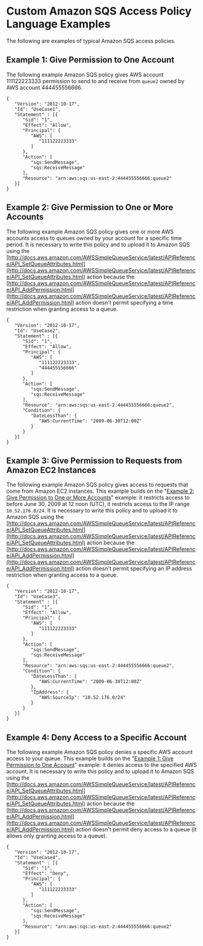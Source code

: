 # Custom Amazon SQS Access Policy Language Examples<a name="sqs-creating-custom-policies-access-policy-examples"></a>

The following are examples of typical Amazon SQS access policies\.

## Example 1: Give Permission to One Account<a name="one-account"></a>

The following example Amazon SQS policy gives AWS account 111122223333 permission to send to and receive from `queue2` owned by AWS account 444455556666\.

```
{   
   "Version": "2012-10-17",
   "Id": "UseCase1",
   "Statement" : [{
      "Sid": "1", 
      "Effect": "Allow",           
      "Principal": {
         "AWS": [
            "111122223333"
         ]
      },
      "Action": [
         "sqs:SendMessage",
         "sqs:ReceiveMessage"
      ], 
      "Resource": "arn:aws:sqs:us-east-2:444455556666:queue2"  
   }]
}
```

## Example 2: Give Permission to One or More Accounts<a name="two-accounts"></a>

The following example Amazon SQS policy gives one or more AWS accounts access to queues owned by your account for a specific time period\. It is necessary to write this policy and to upload it to Amazon SQS using the [http://docs.aws.amazon.com/AWSSimpleQueueService/latest/APIReference/API_SetQueueAttributes.html](http://docs.aws.amazon.com/AWSSimpleQueueService/latest/APIReference/API_SetQueueAttributes.html) action because the [http://docs.aws.amazon.com/AWSSimpleQueueService/latest/APIReference/API_AddPermission.html](http://docs.aws.amazon.com/AWSSimpleQueueService/latest/APIReference/API_AddPermission.html) action doesn't permit specifying a time restriction when granting access to a queue\.

```
{   
   "Version": "2012-10-17",
   "Id": "UseCase2",
   "Statement" : [{
      "Sid": "1", 
      "Effect": "Allow",           
      "Principal": {
         "AWS": [
            "111122223333",
            "444455556666"
         ]
      },
      "Action": [
         "sqs:SendMessage",
         "sqs:ReceiveMessage"
      ], 
      "Resource": "arn:aws:sqs:us-east-2:444455556666:queue2",
      "Condition": {
         "DateLessThan": {
            "AWS:CurrentTime": "2009-06-30T12:00Z"
         }
      }   
   }]
}
```

## Example 3: Give Permission to Requests from Amazon EC2 Instances<a name="requests-from-ec2"></a>

The following example Amazon SQS policy gives access to requests that come from Amazon EC2 instances\. This example builds on the "[Example 2: Give Permission to One or More Accounts](#two-accounts)" example: it restricts access to before June 30, 2009 at 12 noon \(UTC\), it restricts access to the IP range `10.52.176.0/24`\. It is necessary to write this policy and to upload it to Amazon SQS using the [http://docs.aws.amazon.com/AWSSimpleQueueService/latest/APIReference/API_SetQueueAttributes.html](http://docs.aws.amazon.com/AWSSimpleQueueService/latest/APIReference/API_SetQueueAttributes.html) action because the [http://docs.aws.amazon.com/AWSSimpleQueueService/latest/APIReference/API_AddPermission.html](http://docs.aws.amazon.com/AWSSimpleQueueService/latest/APIReference/API_AddPermission.html) action doesn't permit specifying an IP address restriction when granting access to a queue\.

```
{   
   "Version": "2012-10-17",
   "Id": "UseCase3",
   "Statement" : [{
      "Sid": "1", 
      "Effect": "Allow",           
      "Principal": {
         "AWS": [
            "111122223333"
         ]
      },
      "Action": [
         "sqs:SendMessage",
         "sqs:ReceiveMessage"
      ], 
      "Resource": "arn:aws:sqs:us-east-2:444455556666:queue2",
      "Condition": {
         "DateLessThan": {
            "AWS:CurrentTime": "2009-06-30T12:00Z"
         },
         "IpAddress": {
            "AWS:SourceIp": "10.52.176.0/24"
         }
      }   
   }]
}
```

## Example 4: Deny Access to a Specific Account<a name="deny-account"></a>

The following example Amazon SQS policy denies a specific AWS account access to your queue\. This example builds on the "[Example 1: Give Permission to One Account](#one-account)" example: it denies access to the specified AWS account\. It is necessary to write this policy and to upload it to Amazon SQS using the [http://docs.aws.amazon.com/AWSSimpleQueueService/latest/APIReference/API_SetQueueAttributes.html](http://docs.aws.amazon.com/AWSSimpleQueueService/latest/APIReference/API_SetQueueAttributes.html) action because the [http://docs.aws.amazon.com/AWSSimpleQueueService/latest/APIReference/API_AddPermission.html](http://docs.aws.amazon.com/AWSSimpleQueueService/latest/APIReference/API_AddPermission.html) action doesn't permit deny access to a queue \(it allows only granting access to a queue\)\. 

```
{ 
   "Version": "2012-10-17",
   "Id": "UseCase4",
   "Statement" : [{
      "Sid": "1", 
      "Effect": "Deny",           
      "Principal": {
         "AWS": [
            "111122223333"
         ]
      },
      "Action": [
         "sqs:SendMessage",
         "sqs:ReceiveMessage"
      ], 
      "Resource": "arn:aws:sqs:us-east-2:444455556666:queue2"   
   }]
}
```